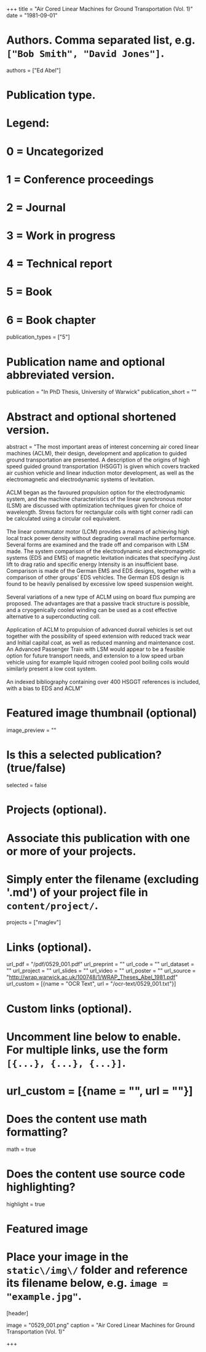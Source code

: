 +++
title = "Air Cored Linear Machines for Ground Transportation (Vol. 1)" 
date = "1981-09-01"

# Authors. Comma separated list, e.g. `["Bob Smith", "David Jones"]`.
authors = ["Ed Abel"]

# Publication type.
# Legend:
# 0 = Uncategorized
# 1 = Conference proceedings
# 2 = Journal
# 3 = Work in progress
# 4 = Technical report
# 5 = Book
# 6 = Book chapter
publication_types = ["5"]

# Publication name and optional abbreviated version.
publication = "In PhD Thesis, University of Warwick"
publication_short = ""

# Abstract and optional shortened version.
abstract = "The most important areas of interest concerning air cored linear machines (ACLM), their design, development and application to guided ground transportation are presented. A description of the origins of high speed guided ground transportation (HSGGT) is given which covers tracked air cushion vehicle and linear induction motor development, as well as the electromagnetic and electrodynamic systems of levitation.<br><br>ACLM began as the favoured propulsion option for the electrodynamic system, and the machine characteristics of the linear synchronous motor (LSM) are discussed with optimization techniques given for choice of wavelength. Stress factors for rectangular coils with tight corner radii can be calculated using a circular coil equivalent.<br><br>The linear commutator motor (LCM) provides a means of achieving high local track power density without degrading overall machine performance. Several forms are examined and the trade off and comparison with LSM made. The system comparison of the electrodynamic and electromagnetic systems (EDS and EMS) of magnetic levitation indicates that specifying Just lift to drag ratio and specific energy Intensity is an insufficient base. Comparison is made of the German EMS and EDS designs, together with a comparison of other groups' EDS vehicles. The German EDS design is found to be heavily penalised by excessive low speed suspension weight.<br><br>Several variations of a new type of ACLM using on board flux pumping are proposed. The advantages are that a passive track structure is possible, and a cryogenically cooled winding can be used as a cost effective alternative to a superconducting coll.<br><br>Application of ACLM to propulsion of advanced duorail vehicles is set out together with the possibility of speed extension with reduced track wear and Initial capital coat, as well as reduced manning and maintenance cost. An Advanced Passenger Train with LSM would appear to be a feasible option for future transport needs, and extension to a low speed urban vehicle using for example liquid nitrogen cooled pool boiling coils would similarly present a low cost system.<br><br>An indexed bibliography containing over 400 HSGGT references is included, with a bias to EDS and ACLM"

# Featured image thumbnail (optional)
image_preview = ""

# Is this a selected publication? (true/false)
selected = false

# Projects (optional).
#   Associate this publication with one or more of your projects.
#   Simply enter the filename (excluding '.md') of your project file in `content/project/`.
projects = ["maglev"]

# Links \(optional\).

url_pdf = "/pdf/0529_001.pdf"
url_preprint = ""
url_code = ""
url_dataset = ""
url_project = ""
url_slides = ""
url_video = ""
url_poster = ""
url_source = "http://wrap.warwick.ac.uk/100748/1/WRAP_Theses_Abel_1981.pdf"
url_custom = [{name = "OCR Text", url = "/ocr-text/0529_001.txt"}] 

# Custom links (optional).
#   Uncomment line below to enable. For multiple links, use the form `[{...}, {...}, {...}]`.
# url_custom = [{name = "", url = ""}]

# Does the content use math formatting?
math = true

# Does the content use source code highlighting?
highlight = true

# Featured image
# Place your image in the `static\/img\/` folder and reference its filename below, e.g. `image = "example.jpg"`.
[header]

image = "0529_001.png"
caption = "Air Cored Linear Machines for Ground Transportation (Vol. 1)"

+++

